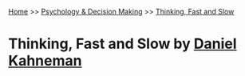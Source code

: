 [Home](../../README.md) >> [Psychology & Decision Making](../../README.md#psychology-&-decision-making) >> [Thinking, Fast and Slow](./README.md)

# Thinking, Fast and Slow by [Daniel Kahneman](https://scholar.princeton.edu/kahneman/home)
